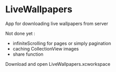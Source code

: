 # LiveWallpapers

App for downloading live wallpapers from server

Not done yet : 
- infiniteScrolling for pages or simply pagination
- caching CollectionView images
- share function

Download and open LiveWallpapers.xcworkspace
